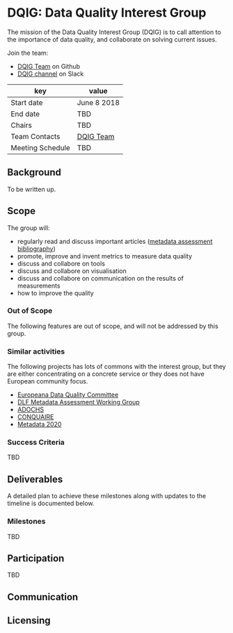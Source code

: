 
# DQIG: Data Quality Interest Group

The mission of the Data Quality Interest Group (DQIG) is to call attention to the importance of data quality, and collaborate on solving current issues. 

Join the team:

* [DQIG Team](https://github.com/orgs/elag/teams/dqig) on Github
* [DQIG channel](https://elag-community.slack.com/messages/CB41TMKL2/details/) on Slack

| key | value |
| --- | --- |
| Start date | June 8 2018 |
| End date   | TBD |
| Chairs     | TBD |
| Team Contacts | [DQIG Team](https://github.com/orgs/elag/teams/dqig) |
| Meeting Schedule | TBD |

## Background
To be written up.

## Scope
The group will:

* regularly read and discuss important articles ([metadata assessment bibliography](https://www.zotero.org/groups/metadata_assessment))
* promote, improve and invent metrics to measure data quality
* discuss and collabore on tools
* discuss and collabore on visualisation
* discuss and collabore on communication on the results of measurements
* how to improve the quality

### Out of Scope
The following features are out of scope, and will not be addressed by this group.

### Similar activities

The following projects has lots of commons with the interest group, but they are either concentrating on a concrete service or they does not have European community focus.

* [Europeana Data Quality Committee](https://pro.europeana.eu/project/data-quality-committee)
* [DLF Metadata Assessment Working Group](http://dlfmetadataassessment.github.io/)
* [ADOCHS](http://adochs.be)
* [CONQUAIRE](http://conquaire.uni-bielefeld.de/)
* [Metadata 2020](http://metadata2020.org)

### Success Criteria
TBD

## Deliverables
A detailed plan to achieve these milestones along with updates to the timeline is documented below.

### Milestones
TBD

## Participation
TBD

## Communication


## Licensing

